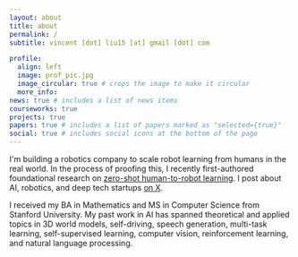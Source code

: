 ```yaml
---
layout: about
title: about
permalink: /
subtitle: vincent [dot] liu15 [at] gmail [dot] com

profile:
  align: left
  image: prof_pic.jpg
  image_circular: true # crops the image to make it circular
  more_info:
news: true # includes a list of news items
courseworks: true
projects: true
papers: true # includes a list of papers marked as "selected={true}"
social: true # includes social icons at the bottom of the page
---
```


I'm building a robotics company to scale robot learning from humans in the real world. In the process of proofing this, I recently first-authored foundational research on [zero-shot human-to-robot learning](https://egozero-robot.github.io/). I post about AI, robotics, and deep tech startups [on X](https://x.com/vincentjliu).

I received my BA in Mathematics and MS in Computer Science from Stanford University. My past work in AI has spanned theoretical and applied topics in 3D world models, self-driving, speech generation, multi-task learning, self-supervised learning, computer vision, reinforcement learning, and natural language processing.
